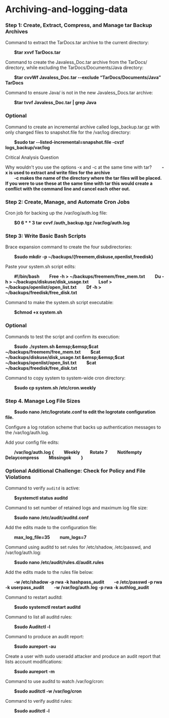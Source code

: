 # Archiving-and-logging-data
<h3>Step 1: Create, Extract, Compress, and Manage tar Backup Archives</h3>
Command to extract the TarDocs.tar archive to the current directory:

 &emsp;&emsp;**$tar xvvf TarDocs.tar**


Command to create the Javaless_Doc.tar archive from the TarDocs/ directory, while excluding the TarDocs/Documents/Java directory:

 &emsp;&emsp;**$tar cvvWf Javaless_Doc.tar --exclude “TarDocs/Documents/Java” TarDocs**


Command to ensure Java/ is not in the new Javaless_Docs.tar archive:

 &emsp;&emsp;**$tar tvvf Javaless_Doc.tar | grep Java**


<h3>Optional</h3>
 
Command to create an incremental archive called logs_backup.tar.gz with only changed files to snapshot.file for the /var/log directory:

 &emsp;&emsp;**$sudo tar --listed-incremental=snapshot.file -cvzf logs_backup/var/log**


Critical Analysis Question

Why wouldn't you use the options -x and -c at the same time with tar?
 &emsp;&emsp;**-x is used to extract and write files for the archive </br>
 &emsp;&emsp;-c makes the name of the directory where the tar files will be placed. If you were to use these at the same time with tar this would create a conflict with the command line and cancel each other out.** </br>


<h3>Step 2: Create, Manage, and Automate Cron Jobs</h3>
Cron job for backing up the /var/log/auth.log file:

 &emsp;&emsp;**$0 6 * * 3 tar cvvf /auth_backup.tgz /var/log/auth.log**



<h3>Step 3: Write Basic Bash Scripts</h3>
Brace expansion command to create the four subdirectories:

 &emsp;&emsp;**$sudo mkdir -p ~/backups/{freemem,diskuse,openlist,freedisk}**


Paste your system.sh script edits:

 &emsp;&emsp;**#!/bin/bash
 &emsp;&emsp;Free -h > ~/backups/freemem/free_mem.txt
 &emsp;&emsp;Du -h > ~/backups/diskuse/disk_usage.txt
 &emsp;&emsp;Lsof > ~/backups/openlist/open_list.txt
 &emsp;&emsp;Df -h > ~/backups/freedisk/free_disk.txt**


Command to make the system.sh script executable:

 &emsp;&emsp;**$chmod +x system.sh**



<h3>Optional</h3>

Commands to test the script and confirm its execution:

 &emsp;&emsp;**$sudo ./system.sh
 &emsp;&emsp;$cat ~/backups/freemem/free_mem.txt
 &emsp;&emsp;$cat ~/backups/diskuse/disk_usage.txt
 &emsp;&emsp;$cat ~/backups/openlist/open_list.txt
 &emsp;&emsp;$cat ~/backups/freedisk/free_disk.txt**




Command to copy system to system-wide cron directory:

 &emsp;&emsp;**$sudo cp system.sh /etc/cron.weekly**



<h3>Step 4. Manage Log File Sizes</h3>
 
 &emsp;&emsp;**$sudo nano /etc/logrotate.conf to edit the logrotate configuration file.**

Configure a log rotation scheme that backs up authentication messages to the /var/log/auth.log. 

Add your config file edits:

 &emsp;&emsp;**/var/log/auth.log {
 &emsp;&emsp;Weekly
 &emsp;&emsp;Rotate 7
 &emsp;&emsp;Notifempty
 &emsp;&emsp;Delaycompress
 &emsp;&emsp;Missingok
 &emsp;&emsp;}**



<h3>Optional Additional Challenge: Check for Policy and File Violations</h3>

Command to verify `auditd` is active:

 &emsp;&emsp;**$systemctl status auditd**


Command to set number of retained logs and maximum log file size:

 &emsp;&emsp;**$sudo nano /etc/audit/auditd.conf**


Add the edits made to the configuration file:

 &emsp;&emsp;**max_log_file=35 
 &emsp;&emsp;num_logs=7**


Command using auditd to set rules for /etc/shadow, /etc/passwd, and /var/log/auth.log:

 &emsp;&emsp;**$sudo nano /etc/audit/rules.d/audit.rules**

 
Add the edits made to the rules file below:

 &emsp;&emsp;**-w /etc/shadow -p rwa -k hashpass_audit
 &emsp;&emsp;-e /etc/passwd -p rwa -k userpass_audit
 &emsp;&emsp;-w /var/log/auth.log -p rwa -k authlog_audit**


Command to restart auditd:

 &emsp;&emsp;**$sudo systemctl restart auditd**


Command to list all auditd rules:

 &emsp;&emsp;**$sudo Auditctl -l**


Command to produce an audit report:

 &emsp;&emsp;**$sudo aureport -au**


Create a user with sudo useradd attacker and produce an audit report that lists account modifications:

 &emsp;&emsp;**$sudo aureport -m**


Command to use auditd to watch /var/log/cron:

 &emsp;&emsp;**$sudo auditctl -w /var/log/cron**


Command to verify auditd rules:

 &emsp;&emsp;**$sudo auditctl -l**


